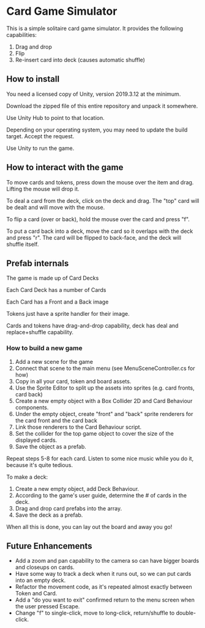 # Card Game Simulator

This is a simple solitaire card game simulator. It provides the following capabilities:

1. Drag and drop
2. Flip
3. Re-insert card into deck (causes automatic shuffle)


## How to install

You need a licensed copy of Unity, version 2019.3.12 at the minimum.

Download the zipped file of this entire repository and unpack it somewhere.

Use Unity Hub to point to that location.

Depending on your operating system, you may need to update the build target. Accept the request.

Use Unity to run the game.

## How to interact with the game

To move cards and tokens, press down the mouse over the item and drag. Lifting the mouse will drop it.

To deal a card from the deck, click on the deck and drag. The "top" card will be dealt and will move with the mouse.

To flip a card (over or back), hold the mouse over the card and press "f".

To put a card back into a deck, move the card so it overlaps with the deck and press "r".
The card will be flipped to back-face, and the deck will shuffle itself.

## Prefab internals

The game is made up of Card Decks

Each Card Deck has a number of Cards

Each Card has a Front and a Back image

Tokens just have a sprite handler for their image.

Cards and tokens have drag-and-drop capability, deck has deal and replace+shuffle capability.

### How to build a new game

1) Add a new scene for the game
2) Connect that scene to the main menu (see MenuSceneController.cs for how)
3) Copy in all your card, token and board assets.
4) Use the Sprite Editor to split up the assets into sprites (e.g. card fronts, card back)
5) Create a new empty object with a Box Collider 2D and Card Behaviour components.
6) Under the empty object, create "front" and "back" sprite renderers for the card front and the card back
7) Link those renderers to the Card Behaviour script.
8) Set the collider for the top game object to cover the size of the displayed cards.
9) Save the object as a prefab.

Repeat steps 5-8 for each card. Listen to some nice music while you do it, because it's quite tedious.

To make a deck:
1) Create a new empty object, add Deck Behaviour.
2) According to the game's user guide, determine the # of cards in the deck.
3) Drag and drop card prefabs into the array.
4) Save the deck as a prefab.

When all this is done, you can lay out the board and away you go!


## Future Enhancements

- Add a zoom and pan capability to the camera so can have bigger boards and closeups on cards.
- Have some way to track a deck when it runs out, so we can put cards into an empty deck.
- Refactor the movement code, as it's repeated almost exactly between Token and Card.
- Add a "do you want to exit" confirmed return to the menu screen when the user pressed Escape.
- Change "f" to single-click, move to long-click, return/shuffle to double-click.
